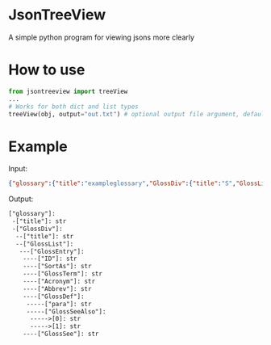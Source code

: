 # JsonTreeView
  A simple python program for viewing jsons more clearly
  
 # How to use
  ```py
  from jsontreeview import treeView
  ...
  # Works for both dict and list types
  treeView(obj, output="out.txt") # optional output file argument, default is stdout
```

# Example
  Input:
  ```json
  {"glossary":{"title":"exampleglossary","GlossDiv":{"title":"S","GlossList":{"GlossEntry":{"ID":"SGML","SortAs":"SGML","GlossTerm":"StandardGeneralizedMarkupLanguage","Acronym":"SGML","Abbrev":"ISO8879:1986","GlossDef":{"para":"Ameta-markuplanguage,usedtocreatemarkuplanguagessuchasDocBook.","GlossSeeAlso":["GML","XML"]},"GlossSee":"markup"}}}}}
  ```
  Output:
  ```txt
  ["glossary"]:
   -["title"]: str
   -["GlossDiv"]:
    --["title"]: str
    --["GlossList"]:
     ---["GlossEntry"]:
      ----["ID"]: str
      ----["SortAs"]: str
      ----["GlossTerm"]: str
      ----["Acronym"]: str
      ----["Abbrev"]: str
      ----["GlossDef"]:
       -----["para"]: str
       -----["GlossSeeAlso"]:
        ----->[0]: str
        ----->[1]: str
      ----["GlossSee"]: str
  ```
